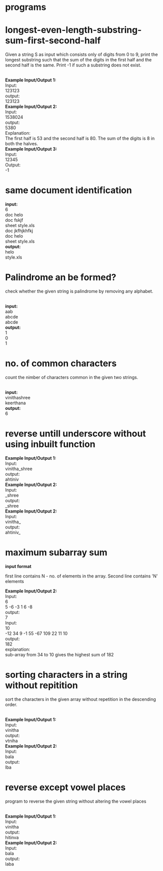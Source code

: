 # programs
# longest-even-length-substring-sum-first-second-half

<p>Given a string S as input which consists only of digits from 0 to 9, print the longest substring such that the sum of the digits in the first half and the second half is the same. Print -1 if such a substring does not exist.</p><br>
<strong>Example Input/Output 1:</strong><br>
Input:<br>
123123<br>
output:<br>
123123<br>
<strong>Example Input/Output 2:</strong><br>
Input:<br>
1538024<br>
output:<br>
5380<br>
Explanation:<br>
The first half is 53 and the second half is 80. The sum of the digits is 8 in both the halves.<br>
<strong>Example Input/Output 3:</strong><br>
Input:<br>
12345<br>
Output:<br>
-1

# same document identification

 <strong>input: </strong><br>6<br>
        doc helo<br>
        doc fskjf<br>
        sheet style.xls<br>
        doc jkfhjkhfkj<br>
        doc helo<br>
        sheet style.xls<br>
 <strong> output:</strong><br>
        helo<br>
        style.xls<br>

# Palindrome an be formed?
 <p>check whether the given string is palindrome by removing any alphabet.</p><br> 
 <strong>input: </strong><br>
 aab<br>
 abcde<br>
 abcde<br>
 <strong> output:</strong><br>
1<br>
0<br>
1<br>

# no. of common characters
 <p>count the nimber of characters common in the given two strings.</p><br> 
 <strong>input: </strong><br>
 vinithashree<br>
 keerthana<br>
 <strong> output:</strong><br>
 6<br>

# reverse untill underscore without using inbuilt function
<strong>Example Input/Output 1:</strong><br>
Input:<br>
vinitha_shree<br>
output:<br>
ahtiniv<br>
<strong>Example Input/Output 2:</strong><br>
Input:<br>
\_shree<br>
output:<br>
\_shree<br>
<strong>Example Input/Output 2:</strong><br>
Input:<br>
vinitha_<br>
output:<br>
ahtiniv_<br>

# maximum subarray sum
<strong>input format</strong><br>
<p>first line contains N - no. of elements in the array. Second line contains 'N' elements</p>
<strong>Example Input/Output 2:</strong><br>
Input:<br>
6<br>
5 -6 -3 1 6 -8<br>
output:<br>
7<br>
Input:<br>
10<br>
-12 34 9 -1 55 -67 109 22 11 10<br>
output:<br>
182<br>
explanation:<br>
sub-array from 34 to 10 gives the highest sum of 182<br> 

# sorting characters in a string without repitition
<p>sort the characters in the given array without repetition in the descending order. </p><br>
<strong>Example Input/Output 1:</strong><br>
Input:<br>
vinitha<br>
output:<br>
vtniha<br>
<strong>Example Input/Output 2:</strong><br>
Input:<br>
bala<br>
output:<br>
lba<br>

# reverse except vowel places
<p>program to reverse the given string without altering the vowel places </p><br>
<strong>Example Input/Output 1:</strong><br>
Input:<br>
vinitha<br>
output:<br>
hitinva<br>
<strong>Example Input/Output 2:</strong><br>
Input:<br>
bala<br>
output:<br>
laba<br>

